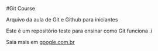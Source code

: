 #Git Course

Arquivo da aula de Git e Github para iniciantes

Este é um repositório teste para ensinar como Git funciona .i

Saia mais em [google.com.br](https://google.com.br)